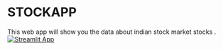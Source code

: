 # STOCKAPP
This web app will show you the data about indian stock market stocks .
[![Streamlit App](https://static.streamlit.io/badges/streamlit_badge_black_white.svg)](https://stockprice.streamlit.app)
